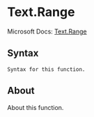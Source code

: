 ---
---

# Text.Range

Microsoft Docs: [Text.Range](https://docs.microsoft.com/en-us/powerquery-m/text-range)

## Syntax

```
Syntax for this function.
```

## About

About this function.

